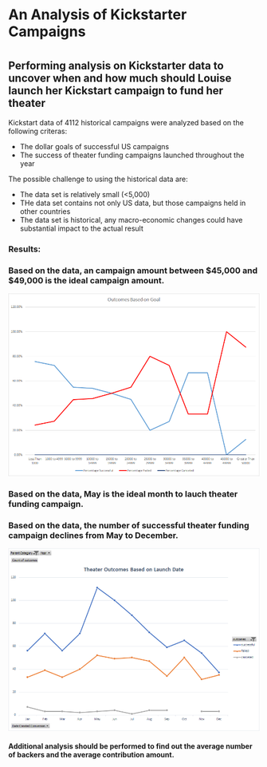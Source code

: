 # An Analysis of Kickstarter Campaigns
#
## Performing analysis on Kickstarter data to uncover when and how much should Louise launch her Kickstart campaign to fund her theater

Kickstart data of 4112 historical campaigns were analyzed based on the following criteras:

- The dollar goals of successful US campaigns
- The success of theater funding campaigns launched throughout the year

The possible challenge to using the historical data are:

- The data set is relatively small (<5,000)
- THe data set contains not only US data, but those campaigns held in other countries
- The data set is historical, any macro-economic changes could have substantial impact to the actual result

### Results:

### Based on the data, an campaign amount between $45,000 and $49,000 is the ideal campaign amount.
![Outcomes Based On Goals](Outcomes_Based_On_Goals.png)

### Based on the data, May is the ideal month to lauch theater funding campaign.
### Based on the data, the number of successful theater funding campaign declines from May to December.
![Theater Outcomes Throughout The Year](Theater_Outcomes_vs_Launch.png)

#### Additional analysis should be performed to find out the average number of backers and the average contribution amount.

